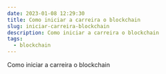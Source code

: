 ```yaml
---
date: 2023-01-08 12:29:30
title: Como iniciar a carreira o blockchain
slug: iniciar-carreira-blockchain
description: Como iniciar a carreira o blockchain
tags:
  - blockchain
---
```

Como iniciar a carreira o blockchain